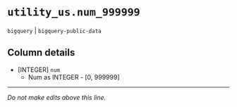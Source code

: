 # `utility_us.num_999999`
`bigquery` | `bigquery-public-data`

## Column details
* [INTEGER]   `num`
  - Num as INTEGER - [0, 999999]

-------------------------------------------------------------------------------
*Do not make edits above this line.*
